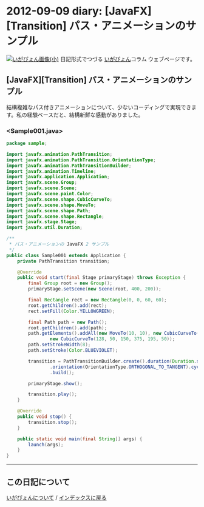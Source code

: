 2012-09-09 diary: [JavaFX][Transition] パス・アニメーションのサンプル
=====================================================================================================
[![いがぴょん画像(小)](https://igapyon.github.io/diary/images/iga200306s.jpg "いがぴょん")](https://igapyon.github.io/diary/memo/memoigapyon.html) 日記形式でつづる [いがぴょん](https://igapyon.github.io/diary/memo/memoigapyon.html)コラム ウェブページです。

## [JavaFX][Transition] パス・アニメーションのサンプル

結構複雑なパス付きアニメーションについて、少ないコーディングで実現できます。私の経験ベースだと、結構新鮮な感動がありました。

### <Sample001.java>


```java
package sample;

import javafx.animation.PathTransition;
import javafx.animation.PathTransition.OrientationType;
import javafx.animation.PathTransitionBuilder;
import javafx.animation.Timeline;
import javafx.application.Application;
import javafx.scene.Group;
import javafx.scene.Scene;
import javafx.scene.paint.Color;
import javafx.scene.shape.CubicCurveTo;
import javafx.scene.shape.MoveTo;
import javafx.scene.shape.Path;
import javafx.scene.shape.Rectangle;
import javafx.stage.Stage;
import javafx.util.Duration;

/**
 * パス・アニメーションの JavaFX 2 サンプル
 */
public class Sample001 extends Application {
    private PathTransition transition;

    @Override
    public void start(final Stage primaryStage) throws Exception {
        final Group root = new Group();
        primaryStage.setScene(new Scene(root, 400, 200));

        final Rectangle rect = new Rectangle(0, 0, 60, 60);
        root.getChildren().add(rect);
        rect.setFill(Color.YELLOWGREEN);

        final Path path = new Path();
        root.getChildren().add(path);
        path.getElements().addAll(new MoveTo(10, 10), new CubicCurveTo(325, 150, 50, 195, 375, 50),
                new CubicCurveTo(128, 50, 150, 375, 195, 50));
        path.setStrokeWidth(8);
        path.setStroke(Color.BLUEVIOLET);

        transition = PathTransitionBuilder.create().duration(Duration.seconds(10)).path(path).node(rect)
                .orientation(OrientationType.ORTHOGONAL_TO_TANGENT).cycleCount(Timeline.INDEFINITE).autoReverse(true)
                .build();

        primaryStage.show();

        transition.play();
    }

    @Override
    public void stop() {
        transition.stop();
    }

    public static void main(final String[] args) {
        launch(args);
    }
}
```




----------------------------------------------------------------------------------------------------

## この日記について
[いがぴょんについて](https://igapyon.github.io/diary/memo/memoigapyon.html) / [インデックスに戻る](https://igapyon.github.io/diary/idxall.html)
